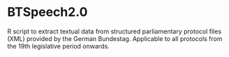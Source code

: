 # BTSpeech2.0
R script to extract textual data from structured parliamentary protocol files (XML) provided by the German Bundestag. Applicable to all protocols from the 19th legislative period onwards.
